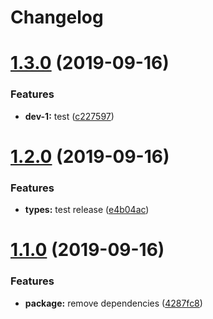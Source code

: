 # Changelog

# [1.3.0](https://github.com/loyaltycorp/eoneo-js-sdk-v2/compare/v1.2.0...v1.3.0) (2019-09-16)

### Features

- **dev-1:** test ([c227597](https://github.com/loyaltycorp/eoneo-js-sdk-v2/commit/c227597))

# [1.2.0](https://github.com/loyaltycorp/eoneo-js-sdk-v2/compare/v1.1.0...v1.2.0) (2019-09-16)

### Features

- **types:** test release ([e4b04ac](https://github.com/loyaltycorp/eoneo-js-sdk-v2/commit/e4b04ac))

# [1.1.0](https://github.com/loyaltycorp/eoneo-js-sdk-v2/compare/v1.0.4...v1.1.0) (2019-09-16)

### Features

- **package:** remove dependencies ([4287fc8](https://github.com/loyaltycorp/eoneo-js-sdk-v2/commit/4287fc8))
